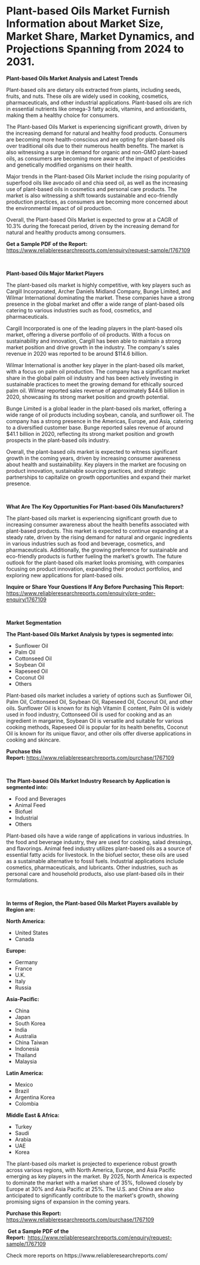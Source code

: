 <p><h1>Plant-based Oils Market Furnish Information about Market Size, Market Share, Market Dynamics, and Projections Spanning from 2024 to 2031.</h1></p><p><strong>Plant-based Oils Market Analysis and Latest Trends</strong></p>
<p><p>Plant-based oils are dietary oils extracted from plants, including seeds, fruits, and nuts. These oils are widely used in cooking, cosmetics, pharmaceuticals, and other industrial applications. Plant-based oils are rich in essential nutrients like omega-3 fatty acids, vitamins, and antioxidants, making them a healthy choice for consumers.</p><p>The Plant-based Oils Market is experiencing significant growth, driven by the increasing demand for natural and healthy food products. Consumers are becoming more health-conscious and are opting for plant-based oils over traditional oils due to their numerous health benefits. The market is also witnessing a surge in demand for organic and non-GMO plant-based oils, as consumers are becoming more aware of the impact of pesticides and genetically modified organisms on their health.</p><p>Major trends in the Plant-based Oils Market include the rising popularity of superfood oils like avocado oil and chia seed oil, as well as the increasing use of plant-based oils in cosmetics and personal care products. The market is also witnessing a shift towards sustainable and eco-friendly production practices, as consumers are becoming more concerned about the environmental impact of oil production.</p><p>Overall, the Plant-based Oils Market is expected to grow at a CAGR of 10.3% during the forecast period, driven by the increasing demand for natural and healthy products among consumers.</p></p>
<p><strong>Get a Sample PDF of the Report:&nbsp;</strong> <a href="https://www.reliableresearchreports.com/enquiry/request-sample/1767109">https://www.reliableresearchreports.com/enquiry/request-sample/1767109</a></p>
<p>&nbsp;</p>
<p><strong>Plant-based Oils Major Market Players</strong></p>
<p><p>The plant-based oils market is highly competitive, with key players such as Cargill Incorporated, Archer Daniels Midland Company, Bunge Limited, and Wilmar International dominating the market. These companies have a strong presence in the global market and offer a wide range of plant-based oils catering to various industries such as food, cosmetics, and pharmaceuticals.</p><p>Cargill Incorporated is one of the leading players in the plant-based oils market, offering a diverse portfolio of oil products. With a focus on sustainability and innovation, Cargill has been able to maintain a strong market position and drive growth in the industry. The company's sales revenue in 2020 was reported to be around $114.6 billion.</p><p>Wilmar International is another key player in the plant-based oils market, with a focus on palm oil production. The company has a significant market share in the global palm oil industry and has been actively investing in sustainable practices to meet the growing demand for ethically sourced palm oil. Wilmar reported sales revenue of approximately $44.6 billion in 2020, showcasing its strong market position and growth potential.</p><p>Bunge Limited is a global leader in the plant-based oils market, offering a wide range of oil products including soybean, canola, and sunflower oil. The company has a strong presence in the Americas, Europe, and Asia, catering to a diversified customer base. Bunge reported sales revenue of around $41.1 billion in 2020, reflecting its strong market position and growth prospects in the plant-based oils industry.</p><p>Overall, the plant-based oils market is expected to witness significant growth in the coming years, driven by increasing consumer awareness about health and sustainability. Key players in the market are focusing on product innovation, sustainable sourcing practices, and strategic partnerships to capitalize on growth opportunities and expand their market presence.</p></p>
<p>&nbsp;</p>
<p><strong>What Are The Key Opportunities For Plant-based Oils Manufacturers?</strong></p>
<p><p>The plant-based oils market is experiencing significant growth due to increasing consumer awareness about the health benefits associated with plant-based products. This market is expected to continue expanding at a steady rate, driven by the rising demand for natural and organic ingredients in various industries such as food and beverage, cosmetics, and pharmaceuticals. Additionally, the growing preference for sustainable and eco-friendly products is further fueling the market's growth. The future outlook for the plant-based oils market looks promising, with companies focusing on product innovation, expanding their product portfolios, and exploring new applications for plant-based oils.</p></p>
<p><strong>Inquire or Share Your Questions If Any Before Purchasing This Report:</strong> <a href="https://www.reliableresearchreports.com/enquiry/pre-order-enquiry/1767109">https://www.reliableresearchreports.com/enquiry/pre-order-enquiry/1767109</a></p>
<p>&nbsp;</p>
<p><strong>Market Segmentation</strong></p>
<p><strong>The Plant-based Oils Market Analysis by types is segmented into:</strong></p>
<p><ul><li>Sunflower Oil</li><li>Palm Oil</li><li>Cottonseed Oil</li><li>Soybean Oil</li><li>Rapeseed Oil</li><li>Coconut Oil</li><li>Others</li></ul></p>
<p><p>Plant-based oils market includes a variety of options such as Sunflower Oil, Palm Oil, Cottonseed Oil, Soybean Oil, Rapeseed Oil, Coconut Oil, and other oils. Sunflower Oil is known for its high Vitamin E content, Palm Oil is widely used in food industry, Cottonseed Oil is used for cooking and as an ingredient in margarine, Soybean Oil is versatile and suitable for various cooking methods, Rapeseed Oil is popular for its health benefits, Coconut Oil is known for its unique flavor, and other oils offer diverse applications in cooking and skincare.</p></p>
<p><strong>Purchase this Report:&nbsp;</strong><a href="https://www.reliableresearchreports.com/purchase/1767109">https://www.reliableresearchreports.com/purchase/1767109</a></p>
<p>&nbsp;</p>
<p><strong>The Plant-based Oils Market Industry Research by Application is segmented into:</strong></p>
<p><ul><li>Food and Beverages</li><li>Animal Feed</li><li>Biofuel</li><li>Industrial</li><li>Others</li></ul></p>
<p><p>Plant-based oils have a wide range of applications in various industries. In the food and beverage industry, they are used for cooking, salad dressings, and flavorings. Animal feed industry utilizes plant-based oils as a source of essential fatty acids for livestock. In the biofuel sector, these oils are used as a sustainable alternative to fossil fuels. Industrial applications include cosmetics, pharmaceuticals, and lubricants. Other industries, such as personal care and household products, also use plant-based oils in their formulations.</p></p>
<p>&nbsp;</p>
<p><strong>In terms of Region, the Plant-based Oils Market Players available by Region are:</strong></p>
<p>
    <p> <strong> North America: </strong>
        <ul>
            <li>United States</li>
            <li>Canada</li>
        </ul>
        </p> 
    <p> <strong> Europe: </strong>
        <ul>
            <li>Germany</li>
            <li>France</li>
            <li>U.K.</li>
            <li>Italy</li>
            <li>Russia</li>
        </ul>
        </p> 
    <p> <strong> Asia-Pacific: </strong>
        <ul>
            <li>China</li>
            <li>Japan</li>
            <li>South Korea</li>
            <li>India</li>
            <li>Australia</li>
            <li>China Taiwan</li>
            <li>Indonesia</li>
            <li>Thailand</li>
            <li>Malaysia</li>
        </ul>
        </p> 
    <p> <strong> Latin America: </strong>
        <ul>
            <li>Mexico</li>
            <li>Brazil</li>
            <li>Argentina Korea</li>
            <li>Colombia</li>
        </ul>
        </p> 
    <p> <strong> Middle East & Africa: </strong>
        <ul>
            <li>Turkey</li>
            <li>Saudi</li>
            <li>Arabia</li>
            <li>UAE</li>
            <li>Korea</li>
        </ul>
    </p>
    </p>
<p><p>The plant-based oils market is projected to experience robust growth across various regions, with North America, Europe, and Asia Pacific emerging as key players in the market. By 2025, North America is expected to dominate the market with a market share of 35%, followed closely by Europe at 30% and Asia Pacific at 25%. The U.S. and China are also anticipated to significantly contribute to the market's growth, showing promising signs of expansion in the coming years.</p></p>
<p><strong>Purchase this Report: </strong><a href="https://www.reliableresearchreports.com/purchase/1767109">https://www.reliableresearchreports.com/purchase/1767109</a></p>
<p>&nbsp;<strong>Get a Sample PDF of the Report:&nbsp;&nbsp;</strong><a href="https://www.reliableresearchreports.com/enquiry/request-sample/1767109">https://www.reliableresearchreports.com/enquiry/request-sample/1767109</a></p>
<p><strong></strong></p>
<p>Check more reports on https://www.reliableresearchreports.com/</p>